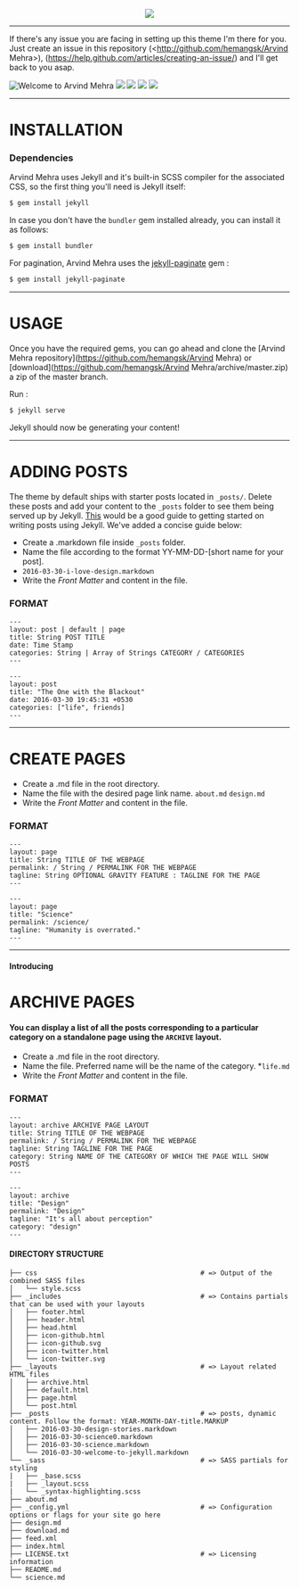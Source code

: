 <p align = "center">
<img src="http://i.imgur.com/JhbQ03z.png"/>
</p>

---

If there's any issue you are facing in setting up this theme I'm there for you. Just create an issue in this repository (<http://github.com/hemangsk/Arvind Mehra>), (<https://help.github.com/articles/creating-an-issue/>) and I'll get back to you asap.

![Welcome to Arvind Mehra](https://user-images.githubusercontent.com/13018570/27043040-778d80cc-4fb6-11e7-8619-de4be626be67.png)
<img src="http://i.imgur.com/cPwoX3E.png"/>
<img src="http://i.imgur.com/3TMoBGj.png"/>
<img src="http://i.imgur.com/Z6h3uCp.png"/>
<img src="http://i.imgur.com/bB7IIHr.png"/>

***

# INSTALLATION

### Dependencies

Arvind Mehra uses Jekyll and it's built-in SCSS compiler for the associated CSS, so the first thing you'll need is Jekyll itself:

```bash
$ gem install jekyll
```

In case you don't have the `bundler` gem installed already, you can install it as follows:

```bash
$ gem install bundler
```

For pagination, Arvind Mehra uses the [jekyll-paginate](https://jekyllrb.com/docs/pagination/) gem :

```bash
$ gem install jekyll-paginate
```

***

# USAGE

Once you have the required gems, you can go ahead and clone the
[Arvind Mehra repository](https://github.com/hemangsk/Arvind Mehra) or [download](https://github.com/hemangsk/Arvind Mehra/archive/master.zip)
a zip of the master branch.

Run :

```bash
$ jekyll serve
```

Jekyll should now be generating your content!

***

# ADDING POSTS

The theme by default ships with starter posts located in `_posts/`. Delete these posts and add your content to the `_posts`
folder to see them being served up by Jekyll. [This](https://jekyllrb.com/docs/posts/) would be a good guide to getting started on writing posts using Jekyll. We've added a concise guide below:

- Create a .markdown file inside `_posts` folder.
- Name the file according to the format YY-MM-DD-[short name for your post].
- `2016-03-30-i-love-design.markdown`
- Write the *Front Matter* and content in the file.

### FORMAT

```
---
layout: post | default | page
title: String POST TITLE
date: Time Stamp
categories: String | Array of Strings CATEGORY / CATEGORIES
---

---
layout: post
title: "The One with the Blackout"
date: 2016-03-30 19:45:31 +0530
categories: ["life", friends]
---
```

***

# CREATE PAGES

- Create a .md file in the root directory.
- Name the file with the desired page link name.
  `about.md`
  `design.md`
- Write the *Front Matter* and content in the file.

### FORMAT

```
---
layout: page
title: String TITLE OF THE WEBPAGE
permalink: / String / PERMALINK FOR THE WEBPAGE
tagline: String OPTIONAL GRAVITY FEATURE : TAGLINE FOR THE PAGE
---

---
layout: page
title: "Science"
permalink: /science/
tagline: "Humanity is overrated."
---
```

***

#### Introducing

# ARCHIVE PAGES

#### You can display a list of all the posts corresponding to a particular category on a standalone page using the `ARCHIVE` layout.

- Create a .md file in the root directory.
- Name the file. Preferred name will be the name of the category.
    \*`life.md`
- Write the *Front Matter* and content in the file.

### FORMAT

```
---
layout: archive ARCHIVE PAGE LAYOUT
title: String TITLE OF THE WEBPAGE
permalink: / String / PERMALINK FOR THE WEBPAGE
tagline: String TAGLINE FOR THE PAGE
category: String NAME OF THE CATEGORY OF WHICH THE PAGE WILL SHOW POSTS
---

---
layout: archive
title: "Design"
permalink: "Design"
tagline: "It's all about perception"
category: "design"
---
```

#### DIRECTORY STRUCTURE

```
├── css                                         # => Output of the combined SASS files
│   └── style.scss
├── _includes                                   # => Contains partials that can be used with your layouts
│   ├── footer.html
│   ├── header.html
│   ├── head.html
│   ├── icon-github.html
│   ├── icon-github.svg
│   ├── icon-twitter.html
│   └── icon-twitter.svg
├── _layouts                                    # => Layout related HTML files
│   ├── archive.html
│   ├── default.html
│   ├── page.html
│   └── post.html
├── _posts                                      # => posts, dynamic content. Follow the format: YEAR-MONTH-DAY-title.MARKUP
│   ├── 2016-03-30-design-stories.markdown
│   ├── 2016-03-30-science0.markdown
│   ├── 2016-03-30-science.markdown
│   └── 2016-03-30-welcome-to-jekyll.markdown
└── _sass                                       # => SASS partials for styling
|   ├── _base.scss
|   ├── _layout.scss
|   └── _syntax-highlighting.scss
├── about.md
├── _config.yml                                 # => Configuration options or flags for your site go here
├── design.md
├── download.md
├── feed.xml
├── index.html
├── LICENSE.txt                                 # => Licensing information
├── README.md
└── science.md
```
